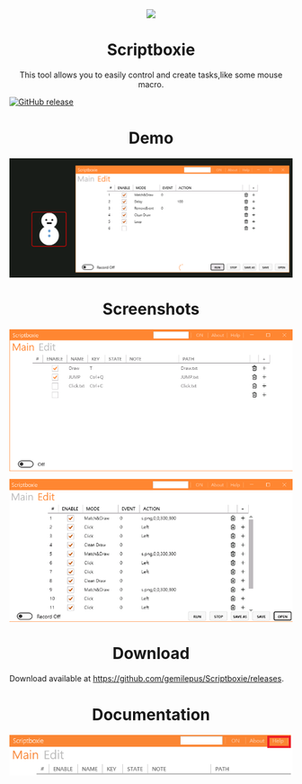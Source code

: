 <p align="center">
<img align="center" src="Metro/package.ico" />
</p>

<h1 align="center">Scriptboxie</h1>
<p align="center">This tool allows you to easily control and create tasks,like some mouse macro.</p>

[![GitHub release](https://img.shields.io/github/release/gemilepus/Scriptboxie.svg)](https://github.com/gemilepus/Scriptboxie/releases) 

<h1 align="center">Demo</h1>
<p align="center">
 <img align="center" alt="Edit" src="test.png" />
</p>

<h1 align="center">Screenshots</h1>
<p align="center">
 <img align="center" alt="Main" src="cover.png" />
</p>
<p align="center">
 <img align="center" alt="Edit" src="cover2.png" />
</p>

<h1 align="center">Download</h1>

Download available at <https://github.com/gemilepus/Scriptboxie/releases>.

<h1 align="center">Documentation</h1>
<p align="center">
 <img align="center" alt="Edit" src="documentation.png" />
</p>


